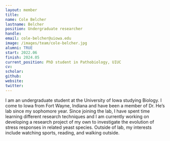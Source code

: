 ```yaml
---
layout: member
title:
name: Cole Belcher
lastname: Belcher
position: Undergraduate researcher
handle:
email: cole-belcher@uiowa.edu
image: /images/team/cole-belcher.jpg
alumni: TRUE
start: 2022.06
finish: 2024.05
current_position: PhD student in Pathobiology, UIUC
cv:
scholar:
github:
website:
twitter:
---
```


I am an undergraduate student at the University of Iowa studying Biology. I come to Iowa from Fort Wayne, Indiana and have been a member of Dr. He’s lab since my sophomore year. Since joining the lab, I have spent time learning different research techniques and I am currently working on developing a research project of my own to investigate the evolution of stress responses in related yeast species. Outside of lab, my interests include watching sports, reading, and walking outside. 
